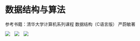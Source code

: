 # 数据结构与算法

参考书籍：清华大学计算机系列课程 数据结构（C语言版） 严蔚敏著

![](https://img.shields.io/badge/Editor-Sublime_Text-informational?style=flat&logo=sublime-text&logoColor=white&color=2bbc8a)&emsp;![](https://img.shields.io/badge/Tool-Git-informational?style=flat&logo=git&logoColor=white&color=2bbc8a)&emsp;![](https://img.shields.io/badge/Code-C-informational?style=flat&logo=c&logoColor=white&color=2bbc8a)